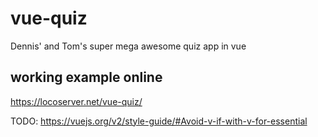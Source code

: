 # vue-quiz
Dennis' and Tom's super mega awesome quiz app in vue

## working example online
https://locoserver.net/vue-quiz/


TODO:
https://vuejs.org/v2/style-guide/#Avoid-v-if-with-v-for-essential